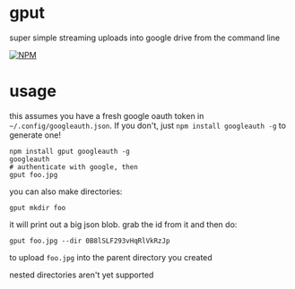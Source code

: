 # gput

super simple streaming uploads into google drive from the command line

[![NPM](https://nodei.co/npm/gput.png?mini=true)](https://nodei.co/npm/gput/)

# usage

this assumes you have a fresh google oauth token in `~/.config/googleauth.json`. If you don't, just `npm install googleauth -g` to generate one!

```
npm install gput googleauth -g
googleauth
# authenticate with google, then
gput foo.jpg
```

you can also make directories:

```
gput mkdir foo
```

it will print out a big json blob. grab the id from it and then do:

```
gput foo.jpg --dir 0B8lSLF293vHqRlVkRzJp
```

to upload `foo.jpg` into the parent directory you created

nested directories aren't yet supported
